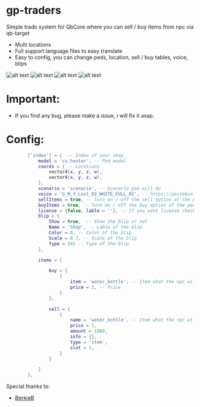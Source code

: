 # gp-traders
Simple trade system for QbCore where you can sell / buy items from npc via qb-target

- Multi locations
- Full support language files to easy translate
- Easy to config, you can change peds, location, sell / buy tables, voice, blips

![alt text](https://i.imgur.com/T1AcMwk.png)
![alt text](https://i.imgur.com/tkTknzc.png)
![alt text](https://i.imgur.com/GCpkJRS.png)
![alt text](https://i.imgur.com/7QRsfAI.png)

# Important: 
- If you find any bug, please make a issue, i will fix it asap.

# Config: 

```lua
        ['index'] = {  -- Index of your shop
            model = 'cs_hunter', -- Ped model
            coords = { -- Locations
                vector4(x, y, z, w),
                vector4(x, y, z, w),
            },
            scenario = 'scenario', -- Scenario ped will do
            voice = 'G_M_Y_Lost_02_WHITE_FULL_01', -- https://pastebin.com/FTeAj4yZ -- Voice of the ped
            sellItems = true, -- Turn on / off the sell option of the ped
            buyItems = true, -- Turn on / off the buy option of the ped
            license = {false, lable = ''}, -- If you want license check then example: license = {'driver', lable = 'driver'}
            blip = { 
                Show = true,  -- Show the blip or not
                Name = 'Shop', -- Lable of the blip
                Color = 0, -- Color of the blip
                Scale = 0.7, -- Scale of the blip
                Type = 141 -- Type of the blip
            },

            items = {

                buy = {
                    {
                        item = 'water_bottle', -- Item what the npc will buy from the player
                        price = 1, -- Price
                    }
                },

                sell = { 
                    {
                        name = 'water_bottle', -- Item what the npc will sell to the player 
                        price = 1,
                        amount = 1000,
                        info = {},
                        type = 'item',
                        slot = 1,
                    }
                }

            }
        },
```

Special thanks to: 
- [BerkieB](https://github.com/BerkieBb)
